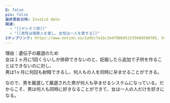 ```yaml
---
Q: false
pin: false
最終更新日時: Invalid date
関連:
  - "[[ヤレそう感]]"
  - "[[男性は複数人を愛し、女性は一人を愛する]]"
2ホップリンク: https://www.notion.so/1a95c7a1bc3e4f00b95153560d580785, https://www.notion.so/51fa350dcb274b46b5e54ec8cbffeac0, https://www.notion.so/d77f70d154744fd195aa57aefb43aea6,https://www.notion.so/d77f70d154744fd195aa57aefb43aea6
---
```

理由：遺伝子の厳選のため  
女は１ヶ月に1回くらいしか排卵できないのと、妊娠したら追加で子供を作ることはできないのに対し、  
男は1ヶ月に何回も射精できるし、何人もの人を同時に孕ませることができる。  

なので、男を厳選して厳選された男が何人も孕ませるシステムになっている。だからこそ、男は何人も同時に好きなることができて、女は一人の人だけを好きになる。
